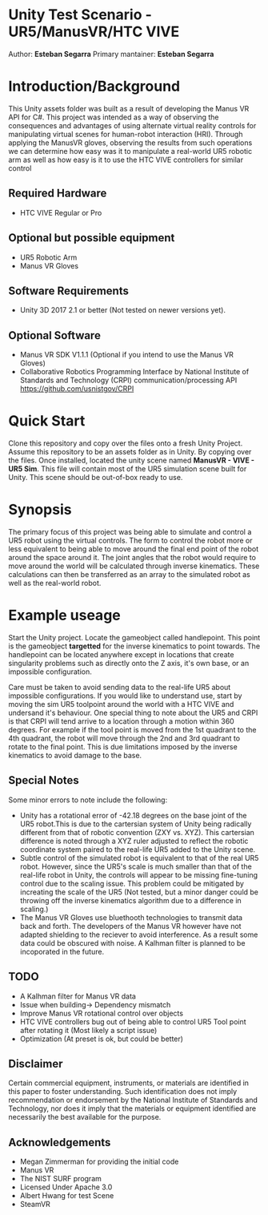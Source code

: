 # Unity Test Scenario - UR5/ManusVR/HTC VIVE
Author: **Esteban Segarra**
Primary mantainer: **Esteban Segarra**

# Introduction/Background
This Unity assets folder was built as a result of developing the Manus VR API for C#. This project was intended as a way of observing the consequences and advantages of using alternate virtual reality controls for manipulating virtual scenes for human-robot interaction (HRI). Through applying the ManusVR gloves, observing the results from such operations we can determine how easy was it to manipulate a real-world UR5 robotic arm as well as how easy is it to use the HTC VIVE controllers for similar control 

## Required Hardware
- HTC VIVE Regular or Pro

## Optional but possible equipment 
- UR5 Robotic Arm
- Manus VR Gloves

## Software Requirements
- Unity 3D 2017 2.1 or better (Not tested on newer versions yet). 

## Optional Software
- Manus VR SDK V1.1.1 (Optional if you intend to use the Manus VR Gloves) 
- Collaborative Robotics Programming Interface by National Institute of Standards and Technology (CRPI) communication/processing API
  https://github.com/usnistgov/CRPI

# Quick Start
Clone this repository and copy over the files onto a fresh Unity Project. Assume this repository to be an assets folder as in Unity. By copying over the files. Once installed, located the unity scene named **ManusVR - VIVE - UR5 Sim**. This file will contain most of the UR5 simulation scene built for Unity. This scene should be out-of-box ready to use. 

# Synopsis
The primary focus of this project was being able to simulate and control a UR5 robot using the virtual controls. The form to control the robot more or less equivalent to being able to move around the final end point of the robot around the space around it. The joint angles that the robot would require to move around the world will be calculated through inverse kinematics. These calculations can then be transferred as an array to the simulated robot as well as the real-world robot. 

# Example useage
Start the Unity project. Locate the gameobject called handlepoint. This point is the gameobject **targetted** for the inverse kinematics to point towards. The handlepoint can be located anywhere except in locations that create singularity problems such as directly onto the Z axis, it's own base, or an impossible configuration. 

Care must be taken to avoid sending data to the real-life UR5 about impossible configurations. If you would like to understand use, start by moving the sim UR5 toolpoint around the world with a HTC VIVE and undersand it's behaviour. One special thing to note about the UR5 and CRPI is that CRPI will tend arrive to a location through a motion within 360 degrees. For example if the tool point is moved from the 1st quadrant to the 4th quadrant, the robot will move through the 2nd and 3rd quadrant to rotate to the final point. This is due limitations imposed by the inverse kinematics to avoid damage to the base. 

## Special Notes
Some minor errors to note include the following: 
- Unity has a rotational error of -42.18 degrees on the base joint of the UR5 robot.This is due to the cartersian system of Unity being radically different from that of robotic convention (ZXY vs. XYZ). This cartersian difference is noted through a XYZ ruler adjusted to reflect the robotic coordinate system paired to the real-life UR5 added to the Unity scene. 
- Subtle control of the simulated robot is equivalent to that of the real UR5 robot. However, since the UR5's scale is much smaller than that of the real-life robot in Unity, the controls will appear to be missing fine-tuning control due to the scaling issue. This problem could be mitigated by increating the scale of the UR5 (Not tested, but a minor danger could be throwing off the inverse kinematics algorithm due to a difference in scaling.) 
- The Manus VR Gloves use bluethooth technologies to transmit data back and forth. The developers of the Manus VR however have not adapted shielding to the reciever to avoid interference. As a result some data could be obscured with noise. A Kalhman filter is planned to be incoporated in the future.

## TODO 
- A Kalhman filter for Manus VR data
- Issue when building-> Dependency mismatch 
- Improve Manus VR rotational control over objects
- HTC VIVE controllers bug out of being able to control UR5 Tool point after rotating it (Most likely a script issue) 
- Optimization (At preset is ok, but could be better) 

## Disclaimer
Certain commercial equipment, instruments, or materials are identified in this paper to foster understanding. Such identification does not imply recommendation or endorsement by the National Institute of Standards and Technology, nor does it imply that the materials or equipment identified are necessarily the best available for the purpose.

## Acknowledgements
- Megan Zimmerman for providing the initial code
- Manus VR
- The NIST SURF program
- Licensed Under Apache 3.0 
- Albert Hwang for test Scene
- SteamVR 
